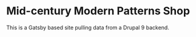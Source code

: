 # Mid-century Modern Patterns Shop

This is a Gatsby based site pulling data from a Drupal 9 backend.
